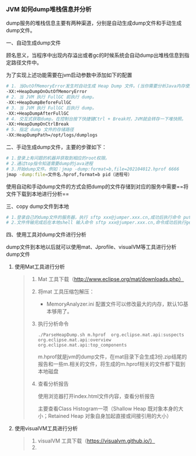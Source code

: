 ### JVM 如何dump堆栈信息并分析

dump服务的堆栈信息主要有两种渠道，分别是自动生成dump文件和手动生成dump文件。

一、自动生成dump文件

顾名思义，当程序中出现内存溢出或者gc的时候系统会自动dump出堆栈信息到指定路径文件中。

为了实现上述功能需要在jvm启动参数中添加如下的配置

```bash
# 1. 当OutOfMemoryError发生时自动生成 Heap Dump 文件。(当你需要分析Java内存使用情况时，往往是在OOM发生时)
-XX:+HeapDumpOnOutOfMemoryError
# 2. 当 JVM 执行 FullGC 前执行 dump。 
-XX:+HeapDumpBeforeFullGC
# 3. 当 JVM 执行 FullGC 后执行 dump。
-XX:+HeapDumpAfterFullGC
# 4. 交互式获取dump。在控制台按下快捷键Ctrl + Break时，JVM就会转存一下堆快照。
-XX:+HeapDumpOnCtrlBreak
# 5. 指定 dump 文件的存储路径
-XX:HeapDumpPath=/opt/logs/dumplogs
```

二、手动生成dump文件，主要的步骤如下：

```bash
# 1.登录上有问题的机器并获取到相应的root权限。
# 2.通过top指令知道需要dump的java进程
# 3.开始dump文件。例如：jmap -dump:format=b,file=202104012.hprof 6666
jmap -dump:file=文件名.hprof,format=b pid（进程号） 
```

使用自动和手动dump文件的方式会把dump的文件存储到对应的服务中需要==将文件下载到本地进行分析==

三、copy dump文件到本地

```bash
# 1.登录自己的dump文件的服务器，执行 sftp xxx@jumper.xxx.cn,成功后执行命令 put 202104012.hprof(dump文件名) 传输文件。
# 2.文件传输完成后在本地shell 输入命令 sftp xxx@jumper.xxx.cn,命令成功后执行get 202104012.hprof(dump文件名) 拉取文件到本地。
```

四、使用工具对dump文件进行分析

dump文件到本地以后就可以使用mat、Jprofile、visualVM等工具进行分析dump文件

1. 使用Mat工具进行分析

   > 1. Mat 工具下载（http://www.eclipse.org/mat/downloads.php）
   >
   > 2. 将mat 工具压缩包解压：
   >
   >    * MemoryAnalyzer.ini 配置文件可以修改最大的内存，默认1G基本够用了。
   >
   > 3. 执行分析命令
   >
   >    `./ParseHeapDump.sh m.hprof  org.eclipse.mat.api:suspects org.eclipse.mat.api:overview org.eclipse.mat.api:top_components`
   >
   >    m.hprof就是jvm的dump文件，在mat目录下会生成3份.zip结尾的报告和一些m.相关的文件，将生成的m.hprof相关的文件都下载到本地磁盘
   >
   > 4. 查看分析报告
   >
   >    使用浏览器打开index.html文件内容，查看分析报告
   >
   >    主要查看Class Histogram一项（Shallow Heap 既对象本身的大小；Retained Heap 对象自身加起直接或间接引用的大小）
   
1. 使用visualVM工具进行分析

   > 1. visualVM 工具下载（https://visualvm.github.io/）
   > 2. 
